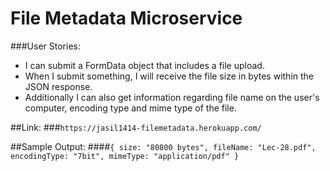 # File Metadata Microservice

###User Stories:
- I can submit a FormData object that includes a file upload.
- When I submit something, I will receive the file size in bytes within the JSON response.
- Additionally I can also get information regarding file name on the user's computer, encoding type and mime type of the file.

##Link:
###`https://jasil1414-filemetadata.herokuapp.com/`

##Sample Output:
####`{ size: "80800 bytes", fileName: "Lec-28.pdf", encodingType: "7bit", mimeType: "application/pdf" }`

